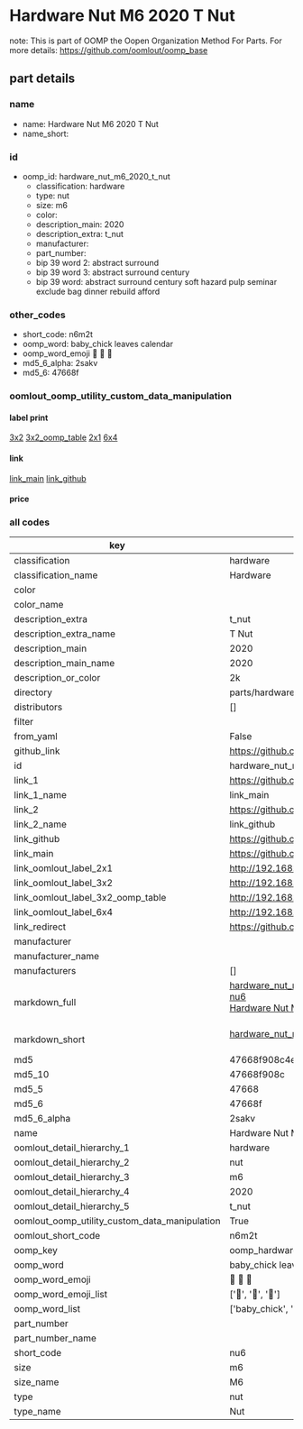 # Hardware Nut M6 2020 T Nut  

note: This is part of OOMP the Oopen Organization Method For Parts. For more details: https://github.com/oomlout/oomp_base

##  part details
  







### name
* name: Hardware Nut M6 2020 T Nut
* name_short: 
### id
* oomp_id: hardware_nut_m6_2020_t_nut
  * classification: hardware
  * type: nut
  * size: m6
  * color: 
  * description_main: 2020
  * description_extra: t_nut
  * manufacturer: 
  * part_number: 
  * bip 39 word 2: abstract surround
  * bip 39 word 3: abstract surround century
  * bip 39 word: abstract surround century soft hazard pulp seminar exclude bag dinner rebuild afford

### other_codes
* short_code: n6m2t
* oomp_word: baby_chick leaves calendar
* oomp_word_emoji :baby_chick: :leaves: :calendar:
* md5_6_alpha: 2sakv
* md5_6: 47668f






### oomlout_oomp_utility_custom_data_manipulation
#### label print
[3x2](http://192.168.1.245:1112/?label=oomp%202sakv)
[3x2_oomp_table](http://192.168.1.108:1112/?label=oomp%202sakv)
[2x1](http://192.168.1.242:1112/?label=oomp%202sakv)
[6x4](http://192.168.1.55:1112/?label=oomp%202sakv)    

#### link

[link_main](https://github.com/oomlout/oomlout_oomp_version_1_messy/tree/main/parts/hardware_nut_m6_2020_t_nut) [link_github](https://github.com/oomlout/oomlout_oomp_version_1_messy/tree/main/parts/hardware_nut_m6_2020_t_nut)                             

#### price







### all codes 
| key | value |  
| --- | --- |  
| classification | hardware |  
| classification_name | Hardware |  
| color |  |  
| color_name |  |  
| description_extra | t_nut |  
| description_extra_name | T Nut |  
| description_main | 2020 |  
| description_main_name | 2020 |  
| description_or_color | 2k |  
| directory | parts/hardware_nut_m6_2020_t_nut |  
| distributors | [] |  
| filter |  |  
| from_yaml | False |  
| github_link | https://github.com/oomlout/oomlout_oomp_part_src/tree/main/parts/hardware_nut_m6_2020_t_nut |  
| id | hardware_nut_m6_2020_t_nut |  
| link_1 | https://github.com/oomlout/oomlout_oomp_version_1_messy/tree/main/parts/hardware_nut_m6_2020_t_nut |  
| link_1_name | link_main |  
| link_2 | https://github.com/oomlout/oomlout_oomp_version_1_messy/tree/main/parts/hardware_nut_m6_2020_t_nut |  
| link_2_name | link_github |  
| link_github | https://github.com/oomlout/oomlout_oomp_version_1_messy/tree/main/parts/hardware_nut_m6_2020_t_nut |  
| link_main | https://github.com/oomlout/oomlout_oomp_version_1_messy/tree/main/parts/hardware_nut_m6_2020_t_nut |  
| link_oomlout_label_2x1 | http://192.168.1.242:1112/?label=oomp%202sakv |  
| link_oomlout_label_3x2 | http://192.168.1.245:1112/?label=oomp%202sakv |  
| link_oomlout_label_3x2_oomp_table | http://192.168.1.108:1112/?label=oomp%202sakv |  
| link_oomlout_label_6x4 | http://192.168.1.55:1112/?label=oomp%202sakv |  
| link_redirect | https://github.com/oomlout/oomlout_oomp_version_1_messy/tree/main/parts/hardware_nut_m6_2020_t_nut |  
| manufacturer |  |  
| manufacturer_name |  |  
| manufacturers | [] |  
| markdown_full | [hardware_nut_m6_2020_t_nut](none)<br>[nu6](none)<br>[Hardware Nut M6 2020 T Nut](none)<br><br> |  
| markdown_short | [hardware_nut_m6_2020_t_nut](none)<br><br> |  
| md5 | 47668f908c4ef872b5b4fce44af6a007 |  
| md5_10 | 47668f908c |  
| md5_5 | 47668 |  
| md5_6 | 47668f |  
| md5_6_alpha | 2sakv |  
| name | Hardware Nut M6 2020 T Nut |  
| oomlout_detail_hierarchy_1 | hardware |  
| oomlout_detail_hierarchy_2 | nut |  
| oomlout_detail_hierarchy_3 | m6 |  
| oomlout_detail_hierarchy_4 | 2020 |  
| oomlout_detail_hierarchy_5 | t_nut |  
| oomlout_oomp_utility_custom_data_manipulation | True |  
| oomlout_short_code | n6m2t |  
| oomp_key | oomp_hardware_nut_m6_2020_t_nut |  
| oomp_word | baby_chick leaves calendar |  
| oomp_word_emoji | :baby_chick: :leaves: :calendar: |  
| oomp_word_emoji_list | [':baby_chick:', ':leaves:', ':calendar:'] |  
| oomp_word_list | ['baby_chick', 'leaves', 'calendar'] |  
| part_number |  |  
| part_number_name |  |  
| short_code | nu6 |  
| size | m6 |  
| size_name | M6 |  
| type | nut |  
| type_name | Nut |  
